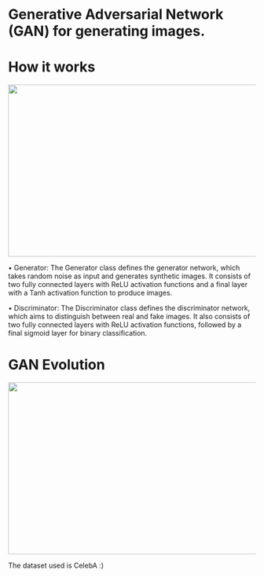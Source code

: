 # Generative Adversarial Network (GAN) for generating images. 

<h1>How it works</h1>

<img src="https://github.com/marcoshollmann/image_generator/assets/90859879/067bb14d-13ca-4ccf-b663-3018ef3a9337" width="700" height="350">

• Generator: The Generator class defines the generator network, which takes random noise as input and generates synthetic images. It consists of two fully connected layers with ReLU activation functions and a final layer with a Tanh activation function to produce images.<br>

• Discriminator: The Discriminator class defines the discriminator network, which aims to distinguish between real and fake images. It also consists of two fully connected layers with ReLU activation functions, followed by a final sigmoid layer for binary classification.<br>

<h1><strong>GAN Evolution</strong></h1>

<img src="https://media.giphy.com/media/6to2kSnBgjzfA3vbBz/giphy.gif" width="700" height="350">

The dataset used is CelebA :)
